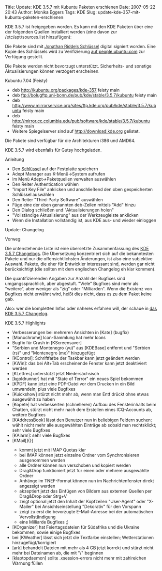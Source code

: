 Title: Update: KDE 3.5.7 mit Kubuntu Paketen erschienen
Date: 2007-05-22 20:43
Author: Monika Eggers
Tags: KDE
Slug: update-kde-357-mit-kubuntu-paketen-erschienen

KDE 3.5.7 ist freigegeben worden. Es kann mit den KDE Paketen über eine
der folgenden Quellen installiert werden (eine davon zur
/etc/apt/sources.list hinzufügen):


Die Pakete sind mit [Jonathan Riddels
Schlüssel](http://kubuntu.org/announcements/kubuntu-packages-jriddell-key.gpg)
digital signiert worden. Eine Kopie des Schlüssels wird zu Verifizierung
[auf
people.ubuntu.com](http://people.ubuntu.com/~jriddell/kubuntu-packages-jriddell-key.gpg)
zur Verfügung gestellt.


Die Pakete werden nicht bevorzugt unterstützt. Sicherheits- und sonstige
Aktualisierungen können verzögert erscheinen.


Kubuntu 7.04 (Feisty)


-   deb <http://kubuntu.org/packages/kde-357> feisty main
-   deb <ftp://bolugftp.uni-bonn.de/pub/kde/stable/3.5.7/kubuntu> feisty
    main
-   deb
    <http://www.mirrorservice.org/sites/ftp.kde.org/pub/kde/stable/3.5.7/kubuntu>
    feisty main
-   deb
    <http://mirror.cc.columbia.edu/pub/software/kde/stable/3.5.7/kubuntu>
    feisty main
-   Weitere Spiegelserver sind auf <http://download.kde.org> gelistet.



Die Pakete sind verfügbar für die Architekturen i386 und AMD64.


KDE 3.5.7 wird ebenfalls für Gutsy hochgeladen.


<!--break--><!--break-->

Anleitung


-   Den
    [Schlüssel](http://kubuntu.org/announcements/kubuntu-packages-jriddell-key.gpg)
    auf der Festplatte speichern
-   Adept Manager aus K-Menü-&gt;System aufrufen
-   Im Menü Adept-&gt;Paketquellen verwalten auswählen
-   Den Reiter Authentication wählen
-   "Import Key File" anklicken und anschließend den oben gespeicherten
    Schlüssel auswählen
-   Den Reiter "Third-Party Software" auswählen
-   Füge eine der oben genannten deb-Zeilen mittels "Add" hinzu
-   Den Dialog schließen und "Aktualisierungen holen"
-   "Vollständige Aktualisierung" aus der Werkzeugleiste anklicken
-   Wenn die Installation vollständig ist, aus KDE aus- und wieder
    einloggen



Update: Changelog


Vorweg


Die untenstehende Liste ist eine übersetzte Zusammenfassung des [KDE
3.5.7
Changelogs](http://www.kde.org/announcements/changelogs/changelog3_5_6to3_5_7.php).
Die Übersetzung konzentriert sich auf die bekanntesten Pakete und nur
die offensichtlichsten Änderungen, ist also eine subjektive Auswahl.
Pakete, die eher für Entwickler interessant sind, werden gar nicht
berücksichtigt (die sollten mit dem englischen Changelog eh klar
kommen).


Die quantifizierenden Angaben zur Anzahl der Bugfixes sind
umgangssprachlich, aber abgestuft. "Viele" Bugfixes sind mehr als
"weitere", aber weniger als "zig" oder "Milliarden". Wenn die Existenz
von Bugfixes nicht erwähnt wird, heißt dies nicht, dass es zu dem Paket
keine gab.


Also: wer die kompletten Infos oder näheres erfahren will, der schaue in
[das KDE 3.5.7
Changelog](http://www.kde.org/announcements/changelogs/changelog3_5_6to3_5_7.php).


KDE 3.5.7 Highlights


<ul>


<li>
Verbesserungen bei mehreren Ansichten in
[Kate] (bugfix)

</li>


<li>
[Monochrome] Icon-Sammlung hat mehr Icons

</li>


<li>
Bugfix für Crash in [KScreensaver]

</li>


<li>
"Serbien und Montenegro (yu)" aus [KDEBase]
entfernt und "Serbien (rs)" und "Montenegro (me)" hinzugefügt

</li>


<li>
[KControl]: Schriftfarbe der Taskbar kann
jetzt geändert werden

</li>


<li>
[KWin]: das bei Alt+Tab erscheinende Fenster
kann jetzt deaktiviert werden

</li>


<li>
[KLettres] unterstützt jetzt Niedersächsisch

</li>


<li>
[kgoldrunner] hat mit "State of Terror" ein
neues Spiel bekommen

</li>


<li>
[KPDF] kann jetzt eine PDF-Datei vor dem
Drucken in ein Bild umwandeln; plus viele Bugfixes

</li>


<li>
[Kuickshow] stürzt nicht mehr ab, wenn man
Entf drückt ohne etwas ausgewählt zu haben

</li>


<li>
[Kopete] hat verbesserten (schnelleren)
Aufbau des Fensterinhalts beim Chatten, stürzt nicht mehr nach dem
Erstellen eines ICQ-Accounts ab, weitere Bugfixes

</li>


<li>
[KAddressBook] lässt den Benutzer nun in
beliebigen Feldern suchen; wählt nicht mehr alle ausgewählten Einträge
ab sobald man rechtsklickt; sehr viele Bugfixes

</li>


<li>
[KAlarm]: sehr viele Bugfixes

</li>


<li>
[KMail[]{}]

</li>

-   kommt jetzt mit IMAP Quotas klar
-   bei IMAP können jetzt einzelne Ordner vom Synchronisieren
    ausgenommen werden
-   alle Ordner können nun verschoben und kopiert werden
-   Drag&Drop funktioniert jetzt für einen oder mehrere ausgewählte
    Ordner
-   Anhänge im TNEF-Format können nun im Nachrichtenfenster direkt
    angezeigt werden
-   akzeptiert jetzt das Einfügen von Bildern aus externen Quellen per
    Drag&Drop oder Strg+V
-   zeigt optional jetzt den Inhalt der Kopfzeilen "User-Agent" oder
    "X-Mailer" bei Ansichtseinstellung "Dekorativ" für den Vorspann
-   zeigt zu erst die bevorzugte E-Mail-Adresse bei der automatischen
    Vervollständigung
-   eine Milliarde Bugfixes ;)



<li>
[KOrganizer] hat Feiertagsdateien für
Südafrika und die Ukraine bekommen, sowie einige Bugfixes

</li>


<li>
bei [KWeather] lässt sich jetzt die
Textfarbe einstellen; Wetterstationen hinzugefügt/korrigiert

</li>


<li>
[ark] behandelt Dateien mit mehr als 4 GB
jetzt korrekt und stürzt nicht mehr bei Dateinamen ab, die mit "/"
beginnen

</li>


<li>
[klaptopdaemon] sollte .xsession-errors
nicht mehr mit zahlreichen Warnung füllen

</li>


</ul>



